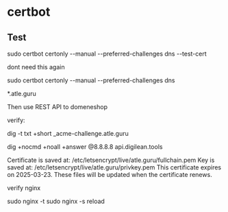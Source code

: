 # certbot

## Test

sudo certbot certonly --manual --preferred-challenges dns --test-cert

dont need this again


sudo certbot certonly --manual --preferred-challenges dns

*.atle.guru

Then use REST API to domeneshop


verify:

dig -t txt +short _acme-challenge.atle.guru

dig +nocmd +noall +answer @8.8.8.8 api.digilean.tools


Certificate is saved at: /etc/letsencrypt/live/atle.guru/fullchain.pem
Key is saved at:         /etc/letsencrypt/live/atle.guru/privkey.pem
This certificate expires on 2025-03-23.
These files will be updated when the certificate renews.


verify nginx


sudo nginx -t
sudo nginx -s reload